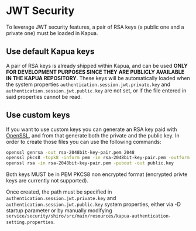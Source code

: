 # JWT Security

To leverage JWT security features, a pair of RSA keys (a public one and a private one) must be loaded in Kapua.

## Use default Kapua keys

A pair of RSA keys is already shipped within Kapua, and can be used **ONLY FOR DEVELOPMENT PURPOSES SINCE THEY ARE PUBLICLY AVAILABLE IN THE KAPUA REPOSITORY**. These keys will be automatically loaded when the system properties `authentication.session.jwt.private.key` and `authentication.session.jwt.public.key` are not set, or if the file entered in said properties cannot be read.

## Use custom keys

If you want to use custom keys you can generate an RSA key paid with [OpenSSL](https://www.openssl.org/), and from that generate both the private and the public key. In order to create those files you can use the following commands:

```bash
openssl genrsa -out rsa-2048bit-key-pair.pem 2048
openssl pkcs8 -topk8 -inform pem -in rsa-2048bit-key-pair.pem -outform pem -nocrypt -out private.key
openssl rsa -in rsa-2048bit-key-pair.pem -pubout -out public.key
```

Both keys MUST be in PEM PKCS8 non encrypted format (encrypted privte keys are currently not supported). 

Once created, the path must be specified in `authentication.session.jwt.private.key` and `authentication.session.jwt.public.key` system properties, either via -D startup parameter or by manually modifying `service/security/shiro/src/main/resources/kapua-authentication-setting.properties`.